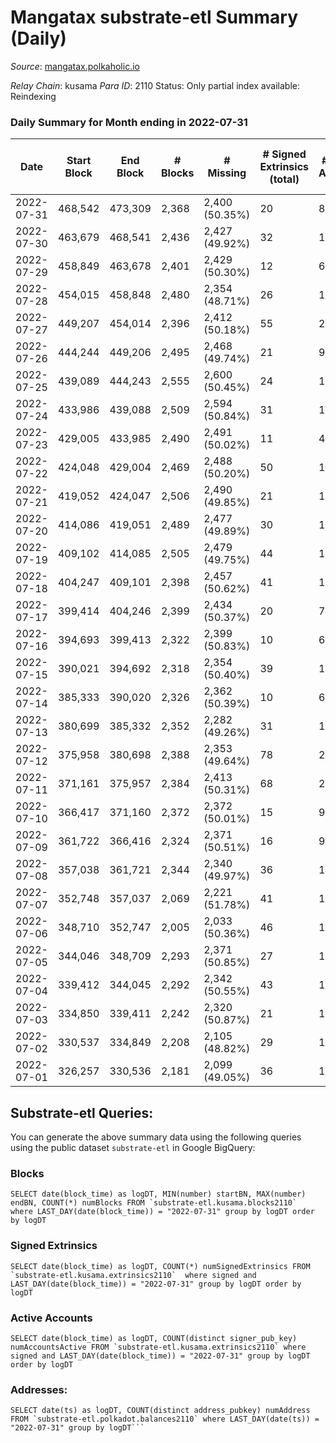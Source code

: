 # Mangatax substrate-etl Summary (Daily)

_Source_: [mangatax.polkaholic.io](https://mangatax.polkaholic.io)

*Relay Chain*: kusama
*Para ID*: 2110
Status: Only partial index available: Reindexing


### Daily Summary for Month ending in 2022-07-31


| Date | Start Block | End Block | # Blocks | # Missing | # Signed Extrinsics (total) | # Active Accounts | # Addresses with Balances | # Events | # Transfers | # XCM Transfers In | # XCM Transfers Out |
| ---- | ----------- | --------- | -------- | --------- | --------------------------- | ----------------- | ------------------------- | -------- | ----------- | ------------------ | ------------------- |
| 2022-07-31 | 468,542 | 473,309 | 2,368 | 2,400 (50.35%) | 20 | 8 | 1,180 | 4,885 |   | 1 ($1,252.18) | 5 ($424.04) |
| 2022-07-30 | 463,679 | 468,541 | 2,436 | 2,427 (49.92%) | 32 | 12 |  | 4,991 |   |   | 4 ($1,935.09) |
| 2022-07-29 | 458,849 | 463,678 | 2,401 | 2,429 (50.30%) | 12 | 6 |  | 4,862 |   |   | 3 ($574.00) |
| 2022-07-28 | 454,015 | 458,848 | 2,480 | 2,354 (48.71%) | 26 | 14 |  | 5,113 |   |   | 2 ($112.00) |
| 2022-07-27 | 449,207 | 454,014 | 2,396 | 2,412 (50.18%) | 55 | 23 |  | 4,943 | 4  | 2 ($733.57) | 8 ($2,515.85) |
| 2022-07-26 | 444,244 | 449,206 | 2,495 | 2,468 (49.74%) | 21 | 9 |  | 5,132 | 1  | 1 ($10.81) | 3 ($658.26) |
| 2022-07-25 | 439,089 | 444,243 | 2,555 | 2,600 (50.45%) | 24 | 12 |  | 5,266 |   | 2 ($127.37) | 2 ($79.78) |
| 2022-07-24 | 433,986 | 439,088 | 2,509 | 2,594 (50.84%) | 31 | 14 |  | 5,105 |   | 1 ($98.60) | 2 ($1,360.75) |
| 2022-07-23 | 429,005 | 433,985 | 2,490 | 2,491 (50.02%) | 11 | 4 |  | 5,037 |   |   |   |
| 2022-07-22 | 424,048 | 429,004 | 2,469 | 2,488 (50.20%) | 50 | 16 |  | 5,082 | 2  | 1 ($277.48) | 5 ($574.10) |
| 2022-07-21 | 419,052 | 424,047 | 2,506 | 2,490 (49.85%) | 21 | 10 |  | 5,205 |   | 2 ($79.13) | 1 ($17.21) |
| 2022-07-20 | 414,086 | 419,051 | 2,489 | 2,477 (49.89%) | 30 | 18 |  | 5,061 |   | 2 ($239.94) | 1 ($449.33) |
| 2022-07-19 | 409,102 | 414,085 | 2,505 | 2,479 (49.75%) | 44 | 16 |  | 5,252 | 2  | 4 ($798.90) | 2 ($394.27) |
| 2022-07-18 | 404,247 | 409,101 | 2,398 | 2,457 (50.62%) | 41 | 15 |  | 4,967 |   | 4 ($1,252.69) | 4 ($247.95) |
| 2022-07-17 | 399,414 | 404,246 | 2,399 | 2,434 (50.37%) | 20 | 7 |  | 4,907 |   | 2 ($347.02) | 4 ($454.10) |
| 2022-07-16 | 394,693 | 399,413 | 2,322 | 2,399 (50.83%) | 10 | 6 |  | 4,745 |   | 1 ($6.51) | 1 ($122.71) |
| 2022-07-15 | 390,021 | 394,692 | 2,318 | 2,354 (50.40%) | 39 | 15 |  | 4,761 | 1  | 1 ($16.32) | 4 ($3,182.83) |
| 2022-07-14 | 385,333 | 390,020 | 2,326 | 2,362 (50.39%) | 10 | 6 |  | 4,786 |   | 2 ($491.26) | 1 ($51.98) |
| 2022-07-13 | 380,699 | 385,332 | 2,352 | 2,282 (49.26%) | 31 | 14 |  | 4,860 | 2  |   | 3 ($323.49) |
| 2022-07-12 | 375,958 | 380,698 | 2,388 | 2,353 (49.64%) | 78 | 23 |  | 4,998 |   | 8 ($83.15) | 11 ($1,117.72) |
| 2022-07-11 | 371,161 | 375,957 | 2,384 | 2,413 (50.31%) | 68 | 21 |  | 4,931 | 8  | 1 ($96.34) | 7 ($1,270.86) |
| 2022-07-10 | 366,417 | 371,160 | 2,372 | 2,372 (50.01%) | 15 | 9 |  | 4,881 |   | 2 ($55.93) | 2 ($737.80) |
| 2022-07-09 | 361,722 | 366,416 | 2,324 | 2,371 (50.51%) | 16 | 9 |  | 4,840 |   | 3 ($53.33) | 2 ($333.50) |
| 2022-07-08 | 357,038 | 361,721 | 2,344 | 2,340 (49.97%) | 36 | 15 |  | 4,820 |   | 3 ($2,410.42) | 1 ($585.31) |
| 2022-07-07 | 352,748 | 357,037 | 2,069 | 2,221 (51.78%) | 41 | 15 |  | 4,294 | 2  |   | 6 ($1,395.18) |
| 2022-07-06 | 348,710 | 352,747 | 2,005 | 2,033 (50.36%) | 46 | 12 |  | 4,101 | 1  | 3 ($66.06) | 4 ($1,115.94) |
| 2022-07-05 | 344,046 | 348,709 | 2,293 | 2,371 (50.85%) | 27 | 11 |  | 4,728 | 1  | 3 ($876.53) | 3 ($690.37) |
| 2022-07-04 | 339,412 | 344,045 | 2,292 | 2,342 (50.55%) | 43 | 17 |  | 4,670 | 1  | 5 ($4,872.94) | 2 ($886.65) |
| 2022-07-03 | 334,850 | 339,411 | 2,242 | 2,320 (50.87%) | 21 | 10 |  | 4,630 | 1  |   |   |
| 2022-07-02 | 330,537 | 334,849 | 2,208 | 2,105 (48.82%) | 29 | 15 |  | 4,490 |   | 1 ($24.63) | 2 ($35.42) |
| 2022-07-01 | 326,257 | 330,536 | 2,181 | 2,099 (49.05%) | 36 | 16 |  | 4,530 | 3  | 4 ($708.44) | 2 ($890.15) |

## Substrate-etl Queries:
You can generate the above summary data using the following queries using the public dataset `substrate-etl` in Google BigQuery:


### Blocks
```
SELECT date(block_time) as logDT, MIN(number) startBN, MAX(number) endBN, COUNT(*) numBlocks FROM `substrate-etl.kusama.blocks2110`  where LAST_DAY(date(block_time)) = "2022-07-31" group by logDT order by logDT
```


### Signed Extrinsics
```
SELECT date(block_time) as logDT, COUNT(*) numSignedExtrinsics FROM `substrate-etl.kusama.extrinsics2110`  where signed and LAST_DAY(date(block_time)) = "2022-07-31" group by logDT order by logDT
```


### Active Accounts
```
SELECT date(block_time) as logDT, COUNT(distinct signer_pub_key) numAccountsActive FROM `substrate-etl.kusama.extrinsics2110` where signed and LAST_DAY(date(block_time)) = "2022-07-31" group by logDT order by logDT
```


### Addresses:
```
SELECT date(ts) as logDT, COUNT(distinct address_pubkey) numAddress FROM `substrate-etl.polkadot.balances2110` where LAST_DAY(date(ts)) = "2022-07-31" group by logDT```


